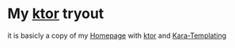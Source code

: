 My [ktor](https://github.com/Kotlin/ktor) tryout
================================================

it is basicly a copy of my [Homepage](http://nielsfalk.de) with [ktor](https://github.com/Kotlin/ktor) and [Kara-Templating](https://github.com/TinyMission/kara/blob/master/src/KaraLib/src/kara/Template.kt)